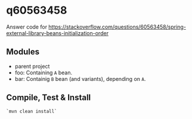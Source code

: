 # q60563458
Answer code for https://stackoverflow.com/questions/60563458/spring-external-library-beans-initialization-order

## Modules
  * parent project
  * foo:
  Containing `A` bean.
  * bar:
  Containig `B` bean (and variants), depending on `A`.
## Compile, Test & Install

    `mvn clean install`
